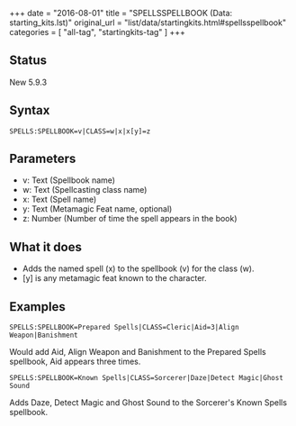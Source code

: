 +++
date = "2016-08-01"
title = "SPELLSSPELLBOOK (Data: starting_kits.lst)"
original_url = "list/data/startingkits.html#spellsspellbook"
categories = [ "all-tag", "startingkits-tag" ]
+++

## Status

New 5.9.3

## Syntax

`SPELLS:SPELLBOOK=v|CLASS=w|x|x[y]=z`

## Parameters

-   v: Text (Spellbook name)
-   w: Text (Spellcasting class name)
-   x: Text (Spell name)
-   y: Text (Metamagic Feat name, optional)
-   z: Number (Number of time the spell appears in
    the book)



What it does
------------

-   Adds the named spell (x) to the spellbook (v) for the class (w).
-   \[y\] is any metamagic feat known to the character.

Examples
--------

`SPELLS:SPELLBOOK=Prepared Spells|CLASS=Cleric|Aid=3|Align Weapon|Banishment`

Would add Aid, Align Weapon and Banishment to the Prepared Spells
spellbook, Aid appears three times.

`SPELLS:SPELLBOOK=Known Spells|CLASS=Sorcerer|Daze|Detect Magic|Ghost Sound`

Adds Daze, Detect Magic and Ghost Sound to the Sorcerer's Known Spells
spellbook.

